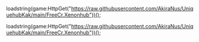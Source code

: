 loadstring(game:HttpGet("https://raw.githubusercontent.com/AkiraNus/UniquehubKak/main/FreeCr.Xenonhub"))();

loadstring(game:HttpGet("https://raw.githubusercontent.com/AkiraNus/UniquehubKak/main/FreeCr.Xenonhub"))();
